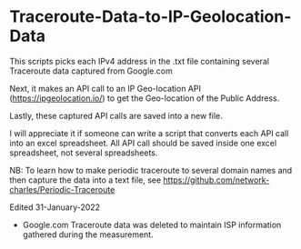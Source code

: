 # Traceroute-Data-to-IP-Geolocation-Data

This scripts picks each IPv4 address in the .txt file containing several Traceroute data captured from Google.com

Next, it makes an API call to an IP Geo-location API (https://ipgeolocation.io/) to get the Geo-location of the Public Address.

Lastly, these captured API calls are saved into a new file.

I will appreciate it if someone can write a script that converts each API call into an excel spreadsheet. All API call should be saved inside one excel spreadsheet, not several spreadsheets.


NB: To learn how to make periodic traceroute to several domain names and then capture the data into a text file, see https://github.com/network-charles/Periodic-Traceroute

Edited 31-January-2022

- Google.com Traceroute data was deleted to maintain ISP information gathered during the measurement.
